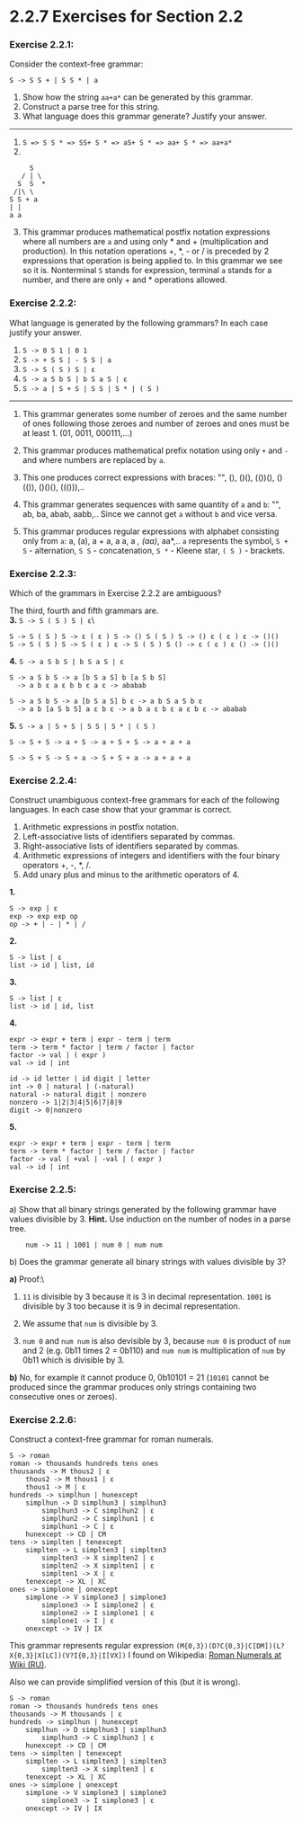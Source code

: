 # 2.2.7 Exercises for Section 2.2

### Exercise 2.2.1:
Consider the context-free grammar:

`S -> S S + | S S * | a`

1. Show how the string `aa+a*` can be generated by this grammar.
2. Construct a parse tree for this string.
3. What language does this grammar generate? Justify your answer.
---
1. `S => S S * => SS+ S * => aS+ S * => aa+ S * => aa+a*`
2.
```
     S
   / | \
  S  S  *
 /|\ \
S S + a
| |
a a
```
3. This grammar produces mathematical postfix notation expressions where
all numbers are `a` and using only * and + (multiplication and
production). In this notation operations +, *, - or / is preceded by 2
expressions that operation is being applied to. In this grammar we see
so it is. Nonterminal `S` stands for expression, terminal `a` stands for
a number, and there are only + and * operations allowed.

### Exercise 2.2.2:
What language is generated by the following grammars? In each case
justify your answer.

1. `S -> 0 S 1 | 0 1`
2. `S -> + S S | - S S | a`
3. `S -> S ( S ) S | ε`
4. `S -> a S b S | b S a S | ε`
5. `S -> a | S + S | S S | S * | ( S )`
---
1. This grammar generates some number of zeroes and the same number of
ones following those zeroes and number of zeroes and ones must be at
least 1. (01, 0011, 000111,...)

2. This grammar produces mathematical prefix notation using only `+`
and `-` and where numbers are replaced by `a`.

3. This one produces correct expressions with braces: "", (), ()(),
(())(), ()(()), ()()(), ((())),..

4. This grammar generates sequences with same quantity of `a` and `b`:
"", ab, ba, abab, aabb,.. Since we cannot get `a` without `b` and
vice versa.

5. This grammar produces regular expressions with alphabet consisting
only from `a`: a, (a), a + a, a a, a *, (aa)*, aa*,.. `a` represents the
symbol, `S + S` - alternation, `S S` - concatenation, `S *` - Kleene
star, `( S )` - brackets.

### Exercise 2.2.3:
Which of the grammars in Exercise 2.2.2 are ambiguous?

The third, fourth and fifth grammars are.\
__3.__ `S -> S ( S ) S | ε`\
```
S -> S ( S ) S -> ε ( ε ) S -> () S ( S ) S -> () ε ( ε ) ε -> ()()
S -> S ( S ) S -> S ( ε ) ε -> S ( S ) S () -> ε ( ε ) ε () -> ()()
```

__4.__ `S -> a S b S | b S a S | ε`
```
S -> a S b S -> a [b S a S] b [a S b S]
  -> a b ε a ε b b ε a ε -> ababab

S -> a S b S -> a [b S a S] b ε -> a b S a S b ε
  -> a b [a S b S] a ε b ε -> a b a ε b ε a ε b ε -> ababab
```

__5.__ `S -> a | S + S | S S | S * | ( S )`
```
S -> S + S -> a + S -> a + S + S -> a + a + a

S -> S + S -> S + a -> S + S + a -> a + a + a
```

### Exercise 2.2.4:
Construct unambiguous context-free grammars for each of
the following languages. In each case show that your grammar is correct.

1. Arithmetic expressions in postfix notation.
2. Left-associative lists of identifiers separated by commas.
3. Right-associative lists of identifiers separated by commas.
4. Arithmetic expressions of integers and identifiers with the four
binary operators +, -, *, /.
5. Add unary plus and minus to the arithmetic operators of 4.

__1.__
```
S -> exp | ε
exp -> exp exp op
op -> + | - | * | /
```

__2.__
```
S -> list | ε
list -> id | list, id
```

__3.__
```
S -> list | ε
list -> id | id, list
```

__4.__
```
expr -> expr + term | expr - term | term
term -> term * factor | term / factor | factor
factor -> val | ( expr )
val -> id | int

id -> id letter | id digit | letter
int -> 0 | natural | (-natural)
natural -> natural digit | nonzero
nonzero -> 1|2|3|4|5|6|7|8|9
digit -> 0|nonzero
```

__5.__
```
expr -> expr + term | expr - term | term
term -> term * factor | term / factor | factor
factor -> val | +val | -val | ( expr )
val -> id | int
```

### Exercise 2.2.5:
a) Show that all binary strings generated by the following grammar have
values divisible by 3. **Hint.** Use induction on the number of nodes in
a parse tree.
```
    num -> 11 | 1001 | num 0 | num num
```

b) Does the grammar generate all binary strings with values
divisible by 3?

__a)__ Proof:\
1. `11` is divisible by 3 because it is 3 in decimal representation.
`1001` is divisible by 3 too because it is 9 in decimal representation.

2. We assume that `num` is divisible by 3.

3. `num 0` and `num num` is also devisible by 3, because `num 0` is
product of `num` and 2 (e.g. 0b11 times 2 = 0b110) and `num num` is
multiplication of `num` by 0b11 which is divisible by 3.

__b)__ No, for example it cannot produce 0, 0b10101 = 21 (`10101`
cannot be produced since the grammar produces only strings containing
two consecutive ones or zeroes).

### Exercise 2.2.6:
Construct a context-free grammar for roman numerals.

```
S -> roman
roman -> thousands hundreds tens ones
thousands -> M thous2 | ε
    thous2 -> M thous1 | ε
    thous1 -> M | ε
hundreds -> simplhun | hunexcept
    simplhun -> D simplhun3 | simplhun3
        simplhun3 -> C simplhun2 | ε
        simplhun2 -> C simplhun1 | ε
        simplhun1 -> C | ε
    hunexcept -> CD | CM
tens -> simplten | tenexcept
    simplten -> L simplten3 | simplten3
        simplten3 -> X simplten2 | ε
        simplten2 -> X simplten1 | ε
        simplten1 -> X | ε
    tenexcept -> XL | XC
ones -> simplone | onexcept
    simplone -> V simplone3 | simplone3
        simplone3 -> I simplone2 | ε
        simplone2 -> I simplone1 | ε
        simplone1 -> I | ε
    onexcept -> IV | IX
```

This grammar represents regular expression
`(M{0,3})(D?C{0,3}|C[DM])(L?X{0,3}|X[LC])(V?I{0,3}|I[VX])`
I found on Wikipedia:
[Roman Numerals at Wiki (RU)](https://ru.wikipedia.org/wiki/Римские_цифры).

Also we can provide simplified version of this (but it is wrong).
```
S -> roman
roman -> thousands hundreds tens ones
thousands -> M thousands | ε
hundreds -> simplhun | hunexcept
    simplhun -> D simplhun3 | simplhun3
        simplhun3 -> C simplhun3 | ε
    hunexcept -> CD | CM
tens -> simplten | tenexcept
    simplten -> L simplten3 | simplten3
        simplten3 -> X simplten3 | ε
    tenexcept -> XL | XC
ones -> simplone | onexcept
    simplone -> V simplone3 | simplone3
        simplone3 -> I simplone3 | ε
    onexcept -> IV | IX
```

